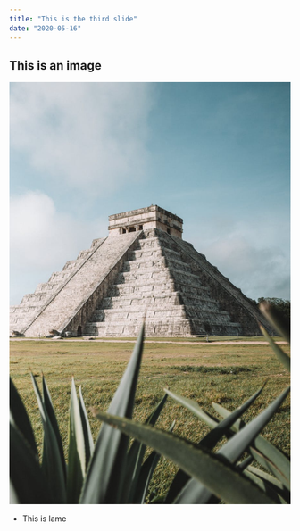 ```yaml
---
title: "This is the third slide"
date: "2020-05-16"
---
```


## This is an image

![Scene](./img1.jpeg)

- This is lame
